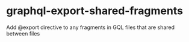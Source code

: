 # graphql-export-shared-fragments
Add @export directive to any fragments in GQL files that are shared between files
